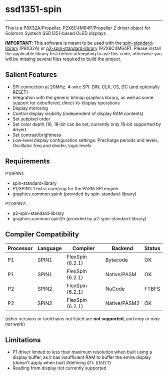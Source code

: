 # ssd1351-spin 
--------------

This is a P8X32A/Propeller, P2X8C4M64P/Propeller 2 driver object for Solomon Systech SSD1351-based OLED displays

**IMPORTANT**: This software is meant to be used with the [spin-standard-library](https://github.com/avsa242/spin-standard-library) (P8X32A) or [p2-spin-standard-library](https://github.com/avsa242/p2-spin-standard-library) (P2X8C4M64P). Please install the applicable library first before attempting to use this code, otherwise you will be missing several files required to build the project.

## Salient Features

* SPI connection at 20MHz. 4-wire SPI: DIN, CLK, CS, DC (and optionally RESET)
* Integration with the generic bitmap graphics library, as well as some support for unbuffered, direct-to-display operations
* Display mirroring
* Control display visibility (independent of display RAM contents)
* Set subpixel order
* Set color depth (16, 18-bit can be set; currently only 16-bit supported by driver)
* Set contrast/brightness
* Low-level display configuration settings: Precharge periods and levels, Oscillator freq and divider, logic levels


## Requirements

P1/SPIN1:
* spin-standard-library
* P1/SPIN1: 1 extra core/cog for the PASM SPI engine
* graphics.common.spinh (provided by spin-standard-library)

P2/SPIN2:
* p2-spin-standard-library
* graphics.common.spin2h (provided by p2-spin-standard-library)


## Compiler Compatibility

| Processor | Language | Compiler               | Backend      | Status                |
|-----------|----------|------------------------|--------------|-----------------------|
| P1        | SPIN1    | FlexSpin (6.2.1)       | Bytecode     | OK                    |
| P1        | SPIN1    | FlexSpin (6.2.1)       | Native/PASM  | OK                    |
| P2        | SPIN2    | FlexSpin (6.2.1)       | NuCode       | FTBFS                 |
| P2        | SPIN2    | FlexSpin (6.2.1)       | Native/PASM2 | OK                    |

(other versions or toolchains not listed are __not supported__, and _may or may not_ work)


## Limitations

* P1 driver limited to less than maximum resolution when built using a display buffer, as it has insufficient RAM to buffer the entire display (doesn't apply when built #defining `GFX_DIRECT`)
* Reading from display not currently supported

